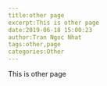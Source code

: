 ```yaml
---
title:other page
excerpt:This is other page
date:2019-06-18 15:00:23
author:Tran Ngoc Nhat
tags:other,page
categories:Other
---
```


This is other page